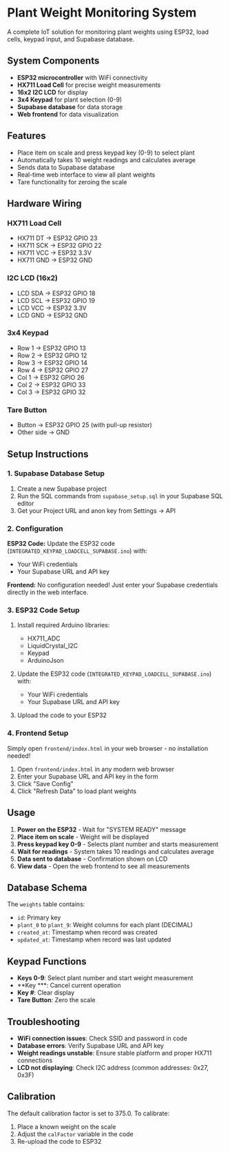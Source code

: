 # Plant Weight Monitoring System

A complete IoT solution for monitoring plant weights using ESP32, load cells, keypad input, and Supabase database.

## System Components

- **ESP32 microcontroller** with WiFi connectivity
- **HX711 Load Cell** for precise weight measurements
- **16x2 I2C LCD** for display
- **3x4 Keypad** for plant selection (0-9)
- **Supabase database** for data storage
- **Web frontend** for data visualization

## Features

- Place item on scale and press keypad key (0-9) to select plant
- Automatically takes 10 weight readings and calculates average
- Sends data to Supabase database
- Real-time web interface to view all plant weights
- Tare functionality for zeroing the scale

## Hardware Wiring

### HX711 Load Cell
- HX711 DT → ESP32 GPIO 23
- HX711 SCK → ESP32 GPIO 22
- HX711 VCC → ESP32 3.3V
- HX711 GND → ESP32 GND

### I2C LCD (16x2)
- LCD SDA → ESP32 GPIO 18
- LCD SCL → ESP32 GPIO 19
- LCD VCC → ESP32 3.3V
- LCD GND → ESP32 GND

### 3x4 Keypad
- Row 1 → ESP32 GPIO 13
- Row 2 → ESP32 GPIO 12
- Row 3 → ESP32 GPIO 14
- Row 4 → ESP32 GPIO 27
- Col 1 → ESP32 GPIO 26
- Col 2 → ESP32 GPIO 33
- Col 3 → ESP32 GPIO 32

### Tare Button
- Button → ESP32 GPIO 25 (with pull-up resistor)
- Other side → GND

## Setup Instructions

### 1. Supabase Database Setup

1. Create a new Supabase project
2. Run the SQL commands from `supabase_setup.sql` in your Supabase SQL editor
3. Get your Project URL and anon key from Settings → API

### 2. Configuration

**ESP32 Code:**
Update the ESP32 code (`INTEGRATED_KEYPAD_LOADCELL_SUPABASE.ino`) with:
- Your WiFi credentials
- Your Supabase URL and API key

**Frontend:**
No configuration needed! Just enter your Supabase credentials directly in the web interface.

### 3. ESP32 Code Setup

1. Install required Arduino libraries:
   - HX711_ADC
   - LiquidCrystal_I2C
   - Keypad
   - ArduinoJson

2. Update the ESP32 code (`INTEGRATED_KEYPAD_LOADCELL_SUPABASE.ino`) with:
   - Your WiFi credentials
   - Your Supabase URL and API key

3. Upload the code to your ESP32

### 4. Frontend Setup

Simply open `frontend/index.html` in your web browser - no installation needed!

1. Open `frontend/index.html` in any modern web browser
2. Enter your Supabase URL and API key in the form
3. Click "Save Config" 
4. Click "Refresh Data" to load plant weights

## Usage

1. **Power on the ESP32** - Wait for "SYSTEM READY" message
2. **Place item on scale** - Weight will be displayed
3. **Press keypad key 0-9** - Selects plant number and starts measurement
4. **Wait for readings** - System takes 10 readings and calculates average
5. **Data sent to database** - Confirmation shown on LCD
6. **View data** - Open the web frontend to see all measurements

## Database Schema

The `weights` table contains:
- `id`: Primary key
- `plant_0` to `plant_9`: Weight columns for each plant (DECIMAL)
- `created_at`: Timestamp when record was created
- `updated_at`: Timestamp when record was last updated

## Keypad Functions

- **Keys 0-9**: Select plant number and start weight measurement
- **Key ***: Cancel current operation
- **Key #**: Clear display
- **Tare Button**: Zero the scale

## Troubleshooting

- **WiFi connection issues**: Check SSID and password in code
- **Database errors**: Verify Supabase URL and API key
- **Weight readings unstable**: Ensure stable platform and proper HX711 connections
- **LCD not displaying**: Check I2C address (common addresses: 0x27, 0x3F)

## Calibration

The default calibration factor is set to 375.0. To calibrate:
1. Place a known weight on the scale
2. Adjust the `calFactor` variable in the code
3. Re-upload the code to ESP32